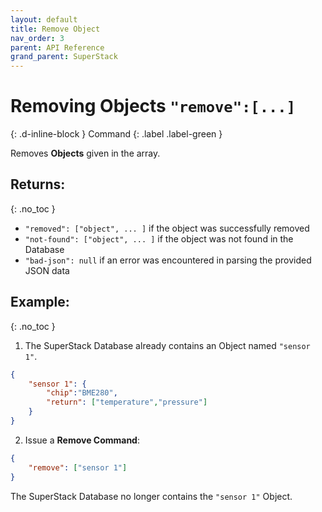 ```yaml
---
layout: default
title: Remove Object
nav_order: 3
parent: API Reference
grand_parent: SuperStack
---
```


# Removing Objects `"remove":[...]`
{: .d-inline-block }
Command
{: .label .label-green }

Removes **Objects** given in the array.

## Returns:
{: .no_toc }

- `"removed": ["object", ... ]` if the object was successfully removed
- `"not-found": ["object", ... ]` if the object was not found in the Database
- `"bad-json": null` if an error was encountered in parsing the provided JSON data

## Example:
{: .no_toc }

1. The SuperStack Database already contains an Object named `"sensor 1"`.
```json
{
    "sensor 1": {
        "chip":"BME280",
        "return": ["temperature","pressure"]
    }
}
```

2. Issue a **Remove Command**:
```json
{
    "remove": ["sensor 1"]
}
```

The SuperStack Database no longer contains the `"sensor 1"` Object.
